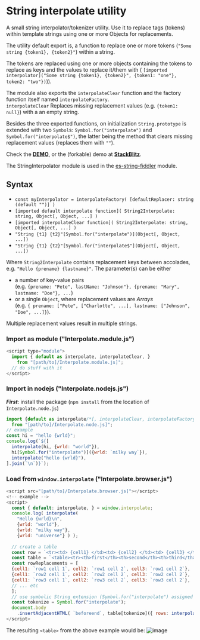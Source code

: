 # String interpolate utility

A small string interpolator/tokenizer utility. Use it to replace tags (tokens) within template strings 
using one or more Objects for replacements.

The utility default export is, a function to replace one or more tokens (`"Some string {token1}, {token2}"`) 
within a string.

The tokens are replaced using one or more objects containing the tokens to replace as keys and the
values to replace it/them with (
`[imported interpolator]("Some string {token1}, {token2}", {token1: "one"}, token2: "two"})`)).

The module also exports the `interpolateClear` function and the factory function itself named `interpolateFactory`.  
`interpolateClear` Replaces missing replacement values (e.g. `{token1: null}`) 
with a an empty string.

Besides the three exported functions, on initialization `String.prototype` is extended with two `Symbol`s: 
`Symbol.for("interpolate")` and `Symbol.for("interpolate$")`, the latter being the method that 
clears missing replacement values (replaces them with `""`).

Check the **[DEMO](https://kooiinc.github.io/StringInterpolator/Demo)**, or the (forkable) 
demo at **[StackBlitz](https://stackblitz.com/edit/web-platform-nmqf7o?file=script.js)**.

The StringInterpolator module is used in the [es-string-fiddler](https://github.com/KooiInc/es-string-fiddler) module.

## Syntax
- `const myInterpolator = interpolateFactory( [defaultReplacer: string (default "")] )`
- `[imported default interpolate function]( String2Interpolate: string, Object[, Object, ...] )` 
- `[imported interpolateClear function]( String2Interpolate: string, Object[, Object, ...] )`
- `"String {t1} {t2}"[Symbol.for("interpolate")](Object[, Object, ...])`
- `"String {t1} {t2}"[Symbol.for("interpolate$"](Object[, Object, ...])`

Where `String2Interpolate` contains replacement keys between accolades, e.g. `"Hello {prename} {lastname}"`.
The parameter(s) can be either 
- a number of key-value pairs<br>
  (e.g. `{prename: "Pete", lastName: "Johnson"}, {prename: "Mary", lastname: "Doe"}, ...`)
- or a single `Object`, where replacement values are *Arrays*<br>
  (e.g. `{ prename: ["Pete", ["Charlotte", ...], lastname: ["Johnson", "Doe", ...]}`).  

Multiple replacement values result in multiple strings.

### Import as module ("Interpolate.module.js")

```javascript
<script type="module">
  import { default as interpolate, interpolateClear, } 
    from "[path/to]/Interpolate.module.js]";
  // do stuff with it
</script>  
```

### Import in nodejs ("Interpolate.nodejs.js")
_**First**_: install the package (`npm install` from the location of `Interpolate.node.js`)

```javascript
import {default as interpolate/*[, interpolateClear, interpolateFactory] */}
  from "[path/to]/Interpolate.node.js]";
// example
const hi = "hello {wrld}";
console.log(`${[
  interpolate(hi, {wrld: "world"}),
  hi[Symbol.for("interpolate")]({wrld: `milky way`}),
  interpolate("hello {wrld}"),
].join(`\n`)}`);
```

### Load from `window.interpolate` ("Interpolate.browser.js")

```javascript
<script src="[path/to]/Interpolate.browser.js]"></script>
<!-- example -->
<script>
  const { default: interpolate, } = window.interpolate;
  console.log( interpolate(
    "Hello {wrld}\n",
    {wrld: "world"},
    {wrld: "milky way"},
    {wrld: "universe"} ) );
  
  // create a table
  const row = `<tr><td> {cell1} </td><td> {cell2} </td><td> {cell3} </td>`;
  const table = `<table><tr><th>first</th><th>second</th><th>third</th><tbody> {rows} </tbody></table>`;
  const rowReplacements = [
  {cell1: `row1 cell 1`, cell2: `row1 cell 2`, cell3: `row1 cell 2`},
  {cell1: `row2 cell 1`, cell2: `row2 cell 2`, cell3: `row2 cell 2`},
  {cell1: `row3 cell 1`, cell2: `row3 cell 2`, cell3: `row3 cell 2`},
  // ... etc
  ];
  // use symbolic String extension (Symbol.for("interpolate") assigned as 'tokenize')
  const tokenize = Symbol.for("interpolate");
  document.body
    .insertAdjacentHTML( `beforeend`, table[tokenize]({ rows: interpolate(row, ...rowReplacements) }) );
</script>
```

The resulting `<table>` from the above example would be:
![image](https://github.com/KooiInc/StringInterpolator/assets/836043/034d5b9c-8247-4f69-af76-503594ec6622)


